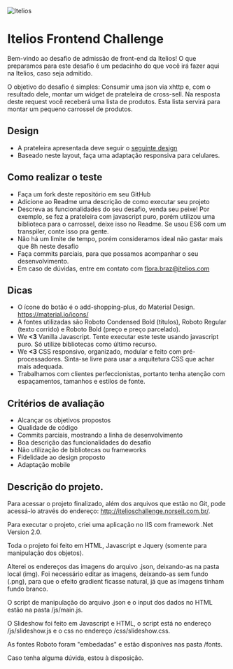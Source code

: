 ![Itelios](http://www.itelios.com.br/images/logo_itelios_orange@2x.png)

# Itelios Frontend Challenge

Bem-vindo ao desafio de admissão de front-end da Itelios! O que preparamos para este desafio é um pedacinho do que você irá fazer aqui na Itelios, caso seja admitido.

O objetivo do desafio é simples: Consumir uma json via xhttp e, com o resultado dele, montar um widget de prateleira de cross-sell. Na resposta deste request você receberá uma lista de produtos. Esta lista servirá para montar um pequeno carrossel de produtos. 

## Design

- A prateleira apresentada deve seguir o [seguinte design](desafio-front-end-itelios.jpg)
- Baseado neste layout, faça uma adaptação responsiva para celulares.

## Como realizar o teste

- Faça um fork deste repositório em seu GitHub
- Adicione ao Readme uma descrição de como executar seu projeto
- Descreva as funcionalidades do seu desafio, venda seu peixe! Por exemplo, se fez a prateleira com javascript puro, porém utilizou uma biblioteca para o carrossel, deixe isso no Readme. Se usou ES6 com um transpiler, conte isso pra gente. 
- Não há um limite de tempo, porém consideramos ideal não gastar mais que 8h neste desafio
- Faça commits parciais, para que possamos acompanhar o seu desenvolvimento.
- Em caso de dúvidas, entre em contato com flora.braz@itelios.com

## Dicas
 
- O ícone do botão é o add-shopping-plus, do Material Design. https://material.io/icons/
- A fontes utilizadas são Roboto Condensed Bold (títulos), Roboto Regular (texto corrido) e Roboto Bold (preço e preço parcelado). 
- We **<3** Vanilla Javascript. Tente executar este teste usando javascript puro. Só utilize bibliotecas como último recurso.
- We **<3** CSS responsivo, organizado, modular e feito com pré-processadores. Sinta-se livre para usar a arquitetura CSS que achar mais adequada. 
- Trabalhamos com clientes perfeccionistas, portanto tenha atenção com espaçamentos, tamanhos e estilos de fonte. 

## Critérios de avaliação

- Alcançar os objetivos propostos
- Qualidade de código
- Commits parciais, mostrando a linha de desenvolvimento
- Boa descrição das funcionalidades do desafio
- Não utilização de bibliotecas ou frameworks
- Fidelidade ao design proposto
- Adaptação mobile


## Descrição do projeto.

Para acessar o projeto finalizado, além dos arquivos que estão no Git, pode acessá-lo através do endereço: http://itelioschallenge.norseit.com.br/.

Para executar o projeto, criei uma aplicação no IIS com framework .Net Version 2.0.

Toda o projeto foi feito em HTML, Javascript e Jquery (somente para manipulação dos objetos).

Alterei os endereços das imagens do arquivo .json, deixando-as na pasta local (img). Foi necessário editar as imagens, deixando-as sem fundo (.png), para que
o efeito gradient ficasse natural, já que as imagens tinham fundo branco.

O script de manipulação do arquivo .json e o input dos dados no HTML estão na pasta /js/main.js.

O Slideshow foi feito em Javascript e HTML, o script está no endereço /js/slideshow.js e o css no endereço /css/slideshow.css.

As fontes Roboto foram "embedadas" e estão disponíves nas pasta /fonts.

Caso tenha alguma dúvida, estou à disposição.